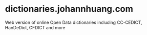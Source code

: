 # dictionaries.johannhuang.com
Web version of online Open Data dictionaries including CC-CEDICT, HanDeDict, CFDICT and more

